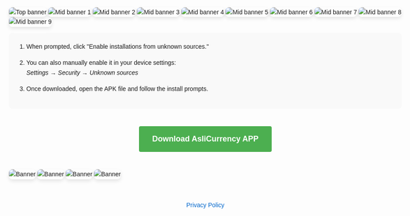 <!DOCTYPE html>
<html lang="en">
<head>
  <meta charset="UTF-8">
  <title>AsliCurrency</title>
  <meta name="viewport" content="width=device-width, initial-scale=1">
  <style>
    /* Body styles */
    body {
      font-family: Arial, sans-serif;
      margin: 0;
      padding: 20px;
      max-width: 900px;
      margin: 0 auto;
      line-height: 1.6;
    }
    
    /* Gallery styles */
    .gallery {
      display: flex;
      flex-wrap: wrap;
      justify-content: center;
      gap: 15px;
      margin-bottom: 30px;
    }
    
    .gallery img {
      max-width: 100%;
      height: auto;
      border-radius: 8px;
      box-shadow: 0 4px 8px rgba(0, 0, 0, 0.1);
    }
    
    /* Steps styles */
    .steps {
      background-color: #f9f9f9;
      padding: 20px 40px;
      border-radius: 8px;
      margin-bottom: 30px;
    }
    
    .steps li {
      margin-bottom: 15px;
    }
    
    /* Download section styles */
    .download-section {
      text-align: center;
      margin: 40px 0;
    }
    
    .button {
      display: inline-block;
      background-color: #4CAF50;
      color: white;
      padding: 15px 30px;
      text-decoration: none;
      border-radius: 4px;
      font-size: 18px;
      font-weight: bold;
      transition: background-color 0.3s;
    }
    
    .button:hover {
      background-color: #45a049;
    }
    
    /* Privacy link */
    .footer {
      text-align: center;
      margin-top: 3rem;
    }
    
    .footer .link {
      color: #0066cc;
      text-decoration: none;
    }
    
    .footer .link:hover {
      text-decoration: underline;
    }
  </style>
</head>
<body>
  <!-- Banners -->
  <div class="gallery">
    <img src="/api/placeholder/400/200" alt="Top banner">
    <img src="/api/placeholder/400/200" alt="Mid banner 1">
    <img src="/api/placeholder/400/200" alt="Mid banner 2">
    <img src="/api/placeholder/400/200" alt="Mid banner 3">
    <img src="/api/placeholder/400/200" alt="Mid banner 4">
    <img src="/api/placeholder/400/200" alt="Mid banner 5">
    <img src="/api/placeholder/400/200" alt="Mid banner 6">
    <img src="/api/placeholder/400/200" alt="Mid banner 7">
    <img src="/api/placeholder/400/200" alt="Mid banner 8">
    <img src="/api/placeholder/400/200" alt="Mid banner 9">
  </div>
  
  <!-- Install steps -->
  <ol class="steps">
    <li>When prompted, click "Enable installations from unknown sources."</li>
    <li>You can also manually enable it in your device settings:<br>
        <em>Settings → Security → Unknown sources</em>
    </li>
    <li>Once downloaded, open the APK file and follow the install prompts.</li>
  </ol>
  
  <!-- Download button -->
  <div class="download-section">
    <a class="button"
       href="https://github.com/nedge-developers/aslicurrency/releases/download/v2.0/Aslicurrency.apk"
       target="_blank" rel="noopener">
      Download AsliCurrency APP
    </a>
  </div>
  
  <!-- More banners if needed -->
  <div class="gallery">
    <img src="/api/placeholder/400/200" alt="Banner">
    <img src="/api/placeholder/400/200" alt="Banner">
    <img src="/api/placeholder/400/200" alt="Banner">
    <img src="/api/placeholder/400/200" alt="Banner">
  </div>
  
  <!-- Footer -->
  <div class="footer">
    <a href="/privacy/" class="link">Privacy Policy</a>
  </div>
</body>
</html>
